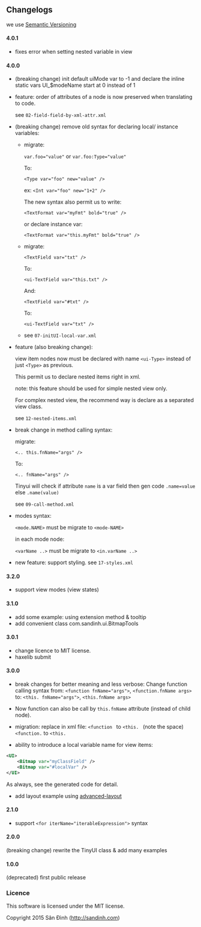 ## Changelogs
we use [Semantic Versioning](http://semver.org/)

#### 4.0.1
+ fixes error when setting nested variable in view

#### 4.0.0
+ (breaking change) init default uiMode var to -1 and declare the inline static vars UI_$modeName start at 0 instead of 1

+ feature: order of attributes of a node is now preserved when translating to code.

    see `02-field-field-by-xml-attr.xml`

+ (breaking change) remove old syntax for declaring local/ instance variables:
    
    + migrate:
        
        `var.foo="value"` or `var.foo:Type="value"`
        
        To:
        
        `<Type var="foo" new="value" />`
        
        ex:
        `<Int var="foo" new="1+2" />`
        
        The new syntax also permit us to write:
        
        `<TextFormat var="myFmt" bold="true" />`
        
        or declare instance var:
        
        `<TextFormat var="this.myFmt" bold="true" />`
        
    + migrate:
        
        `<TextField var="txt" />`
        
        To:
        
        `<ui-TextField var="this.txt" />`
        
        And:
        
        `<TextField var="#txt" />`
        
        To:
        
        `<ui-TextField var="txt" />`
        
    + see `07-initUI-local-var.xml`

+ feature (also breaking change):

    view item nodes now must be declared with name `<ui-Type>` instead of just `<Type>` as previous.

    This permit us to declare nested items right in xml.

    note: this feature should be used for simple nested view only.

    For complex nested view, the recommend way is declare as a separated view class.

    see `12-nested-items.xml`
    
+ break change in method calling syntax:
    
    migrate:
    
    `<.. this.fnName="args" />`
    
    To:
    
    `<.. fnName="args" />`
    
    Tinyui will check if attribute `name` is a var field then gen code `.name=value` else `.name(value)`
    
    see `09-call-method.xml`
    
+ modes syntax:

    `<mode.NAME>` must be migrate to `<mode-NAME>`
    
    in each mode node:
    
    `<varName ..>` must be migrate to `<in.varName ..>`

+ new feature: support styling. see `17-styles.xml`

#### 3.2.0
+ support view modes (view states)

#### 3.1.0
+ add some example: using extension method & tooltip
+ add convenient class com.sandinh.ui.BitmapTools

#### 3.0.1
+ change licence to MIT license.
+ haxelib submit

#### 3.0.0
+ break changes for better meaning and less verbose:
Change function calling syntax from:
`<function fnName="args">`, `<function.fnName args>`
to:
`<this. fnName="args">`, `<this.fnName args>`

+ Now function can also be call by `this.fnName` attribute (instead of child node).

+ migration: replace in xml file:
  `<function ` to `<this. ` (note the space)
  `<function.` to `<this.`

+ ability to introduce a local variable name for view items:
```xml
<UI>
    <Bitmap var="myClassField" />
    <Bitmap var="#localVar" />
</UI>
```
As always, see the generated code for detail.

+ add layout example using [advanced-layout](https://github.com/player-03/advanced-layout)

#### 2.1.0
+ support `<for iterName="iterableExpression">` syntax
#### 2.0.0
(breaking change) rewrite the TinyUI class & add many examples
#### 1.0.0
(deprecated) first public release

### Licence
This software is licensed under the MIT license.

Copyright 2015 Sân Đình (http://sandinh.com)
